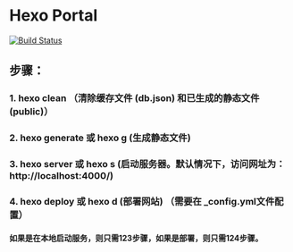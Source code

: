 # Hexo Portal

[![Build Status](https://travis-ci.com/chenyacheng/chenyacheng.github.io.svg?branch=blog-source)](https://travis-ci.com/chenyacheng/chenyacheng.github.io)

## 步骤：
### 1. hexo clean （清除缓存文件 (db.json) 和已生成的静态文件 (public)）
### 2. hexo generate 或 hexo g (生成静态文件)
### 3. hexo server 或 hexo s (启动服务器。默认情况下，访问网址为： http://localhost:4000/)
### 4. hexo deploy 或 hexo d (部署网站) （需要在 _config.yml文件配置）

#### 如果是在本地启动服务，则只需123步骤，如果是部署，则只需124步骤。
